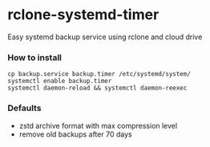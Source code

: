 # rclone-systemd-timer

Easy systemd backup service using rclone and cloud drive

### How to install

```
cp backup.service backup.timer /etc/systemd/system/
systemctl enable backup.timer
systemctl daemon-reload && systemctl daemon-reexec
```

### Defaults

- zstd archive format with max compression level
- remove old backups after 70 days
